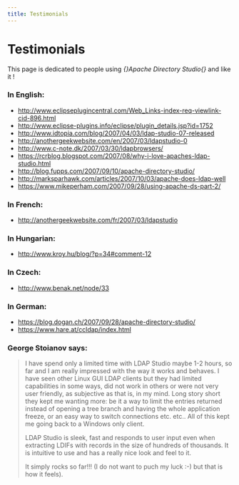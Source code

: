 ```yaml
---
title: Testimonials
---
```


# Testimonials

This page is dedicated to people using *{_}Apache Directory Studio{_}* and like it \!

### In English:

* <http://www.eclipseplugincentral.com/Web_Links-index-req-viewlink-cid-896.html>
* <http://www.eclipse-plugins.info/eclipse/plugin_details.jsp?id=1752>
* <http://www.idtopia.com/blog/2007/04/03/ldap-studio-07-released>
* <http://anothergeekwebsite.com/en/2007/03/ldapstudio-0>
* <http://www.c-note.dk/2007/03/30/ldapbrowsers/>
* <https://rcrblog.blogspot.com/2007/08/why-i-love-apaches-ldap-studio.html>
* <http://blog.fupps.com/2007/09/10/apache-directory-studio/>
* <http://marksparhawk.com/articles/2007/10/03/apache-does-ldap-well>
* <https://www.mikeperham.com/2007/09/28/using-apache-ds-part-2/>

### In French:

* <http://anothergeekwebsite.com/fr/2007/03/ldapstudio>

### In Hungarian:

* <http://www.kroy.hu/blog/?p=34#comment-12>

### In Czech:

* <http://www.benak.net/node/33>

### In German:

* <https://blog.dogan.ch/2007/09/28/apache-directory-studio/>
* <https://www.hare.at/ccldap/index.html>

### George Stoianov says:

> I have spend only a limited time with LDAP Studio maybe 1-2 hours, so
> far and I am really impressed with the way it works and behaves. I
> have seen other Linux GUI LDAP clients but they had limited
> capabilities in some ways, did not work in others or were not very
> user friendly, as subjective as that is, in my mind. Long story short
> they kept me wanting more:
> be it a way to limit the entries returned instead of opening a tree
> branch and having the whole application freeze, or an easy way to
> switch connections etc. etc.. All of this kept me going back to a
> Windows only client.
> 
> LDAP Studio is sleek, fast and responds to user input even when
> extracting LDIFs with records in the size of hundreds of thousands. It
> is intuitive to use and has a really nice look and feel to it.
> 
> It simply rocks so far\!\!\! (I do not want to puch my luck :-) but that
> is how it feels).
